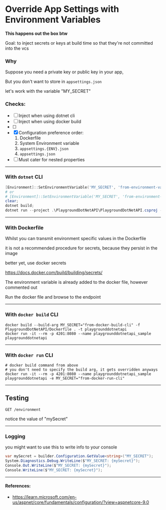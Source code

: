 # Override App Settings with Environment Variables

**This happens out the box btw**

Goal: to inject secrets or keys at build time so that they're not committed into the vcs

###  Why
Suppose you need a private key or public key in your app,

But you don't want to store in `appsettings.json`

let's work with the variable "MY_SECRET"

### Checks:
* [ ] Inject when using dotnet cli
* [ ] Inject when using docker build
* [ ]
* [X] Configuration preference order:
  1. Dockerfile
  2. System Environment variable
  3. `appsettings.{ENV}.json`
  4. `appsettings.json`
* [ ] Must cater for nested properties

----

### With `dotnet` CLI

```powershell
[Environment]::SetEnvironmentVariable('MY_SECRET', 'from-environment-variables', 'User');
# or
# [Environment]::SetEnvironmentVariable('MY_SECRET', 'from-environment-variables', 'User');
clear; 
dotnet build;
dotnet run --project .\PlaygroundDotNetAPI\PlaygroundDotNetAPI.csproj --environment=UAT;
```

---

### With Dockerfile
Whilst you can transmit environment specific values in the Dockerfile

it is not a recommended procedure for secrets, because they persist in the image

better yet, use docker secrets

https://docs.docker.com/build/building/secrets/

The environment variable is already added to the docker file, however commented out

Run the docker file and browse to the endpoint

----

### With `docker build` CLI

```shell
docker build --build-arg MY_SECRET="from-docker-build-cli" -f PlaygroundDotNetAPI/Dockerfile . -t playgrounddotnetapi
docker run -it --rm -p 4201:8080 --name playgrounddotnetapi_sample playgrounddotnetapi
```

----

### With `docker run` CLI

```shell
# docker build command from above
# you don't need to specify the build arg, it gets overridden anyways
docker run -it --rm -p 4201:8080 --name playgrounddotnetapi_sample playgrounddotnetapi -e MY_SECRET="from-docker-run-cli"
```

----
## Testing

```http request
GET /environment
```

notice the value of "mySecret"

----

### Logging

you might want to use this to write info to your console

```csharp
var mySecret = builder.Configuration.GetValue<string>("MY_SECRET");
System.Diagnostics.Debug.WriteLine($"MY_SECRET: {mySecret}");
Console.Out.WriteLine($"MY_SECRET: {mySecret}");
Console.WriteLine($"MY_SECRET: {mySecret}");
```

---

#### References:
* https://learn.microsoft.com/en-us/aspnet/core/fundamentals/configuration/?view=aspnetcore-9.0